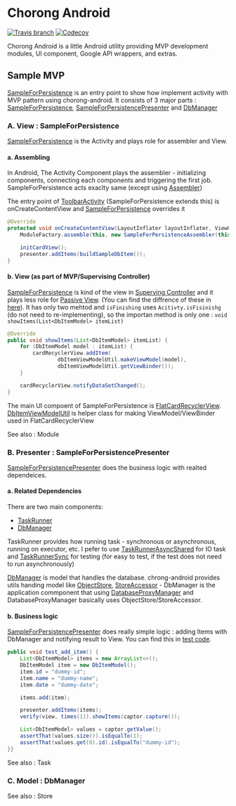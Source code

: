 # Chorong Android

[![Travis branch](https://img.shields.io/travis/poksion/chorong-android/master.svg)](https://travis-ci.org/poksion/chorong-android)
[![Codecov](https://img.shields.io/codecov/c/github/poksion/chorong-android.svg)](https://codecov.io/gh/poksion/chorong-android)

Chorong Android is a little Android utility providing MVP development modules, UI component, Google API wrappers, and extras.

## Sample MVP
[SampleForPersistence](samples/src/main/java/net/poksion/chorong/android/samples/SampleForPersistence.java) is an entry point to show how implement activity with MVP pattern using chorong-android. It consists of 3 major parts : [SampleForPersistence](samples/src/main/java/net/poksion/chorong/android/samples/SampleForPersistence.java), [SampleForPersistencePresenter](samples/src/main/java/net/poksion/chorong/android/samples/presenter/SampleForPersistencePresenter.java) and [DbManager](samples/src/main/java/net/poksion/chorong/android/samples/domain/DbManager.java)

### A. View : SampleForPersistence
[SampleForPersistence](samples/src/main/java/net/poksion/chorong/android/samples/SampleForPersistence.java) is the Activity and plays role for assembler and View.

#### a. Assembling

In Android, The Activity Component plays the assembler - initializing components, connecting each components and triggering the first job. SampleForPersistence acts exaclty same (except using [Assembler](chorong-core/src/main/java/net/poksion/chorong/android/module/Assembler.java))

The entry point of [ToolbarActivity](chorong-ui/src/main/java/net/poksion/chorong/android/ui/main/ToolbarActivity.java) (SampleForPersistence extends this) is onCreateContentView and [SampleForPersistence](samples/src/main/java/net/poksion/chorong/android/samples/SampleForPersistence.java) overrides it

```java
@Override
protected void onCreateContentView(LayoutInflater layoutInflater, ViewGroup container, Bundle savedInstanceState) {
    ModuleFactory.assemble(this, new SampleForPersistenceAssembler(this, container));

    initCardView();
    presenter.addItems(buildSampleDbItem());
}
```

#### b. View (as part of MVP/Supervising Controller)

[SampleForPersistence](samples/src/main/java/net/poksion/chorong/android/samples/SampleForPersistence.java) is kind of the view in [Superving Controller](https://martinfowler.com/eaaDev/SupervisingPresenter.html) and it plays less role for [Passive View](https://martinfowler.com/eaaDev/PassiveScreen.html). (You can find the diffrence of these in [here](https://martinfowler.com/eaaDev/uiArchs.html)). It has only two mehtod and ```isFinishing``` uses ```Acitivty.isFisinishg``` (do not need to re-implementing), so the importan method is only one : ```void showItems(List<DbItemModel> itemList)```

```java
@Override
public void showItems(List<DbItemModel> itemList) {
    for (DbItemModel model : itemList) {
        cardRecyclerView.addItem(
                dbItemViewModelUtil.makeViewModel(model),
                dbItemViewModelUtil.getViewBinder());
    }

    cardRecyclerView.notifyDataSetChanged();
}
```

The main UI compoent of SampleForPersistence is [FlatCardRecyclerView](chorong-ui/src/main/java/net/poksion/chorong/android/ui/card/FlatCardRecyclerView.java). [DbItemViewModelUtil](samples/src/main/java/net/poksion/chorong/android/samples/ui/DbItemViewModelUtil.java) is helper class for making ViewModel/ViewBinder used in FlatCardRecyclerView

See also : Module

### B. Presenter : SampleForPersistencePresenter

[SampleForPersistencePresenter](samples/src/main/java/net/poksion/chorong/android/samples/presenter/SampleForPersistencePresenter.java) does the business logic with realted dependeices. 

#### a. Related Dependencies

There are two main components:

 * [TaskRunner](chorong-core/src/main/java/net/poksion/chorong/android/task/TaskRunner.java)
 * [DbManager](samples/src/main/java/net/poksion/chorong/android/samples/domain/DbManager.java)

TaskRunner provides how running task - synchronous or asynchronous, running on executor, etc. I pefer to use [TaskRunnerAsyncShared](chorong-core/src/main/java/net/poksion/chorong/android/task/TaskRunnerAsyncShared.java) for IO task and [TaskRunnerSync](chorong-core/src/main/java/net/poksion/chorong/android/task/TaskRunnerSync.java) for testing (for easy to test, if the test does not need to run asynchronously)

[DbManager](samples/src/main/java/net/poksion/chorong/android/samples/domain/DbManager.java) is model that handles the database. chrong-android provides utils handing model like [ObjectStore](chorong-core/src/main/java/net/poksion/chorong/android/store/ObjectStore.java), [StoreAccessor](chorong-core/src/main/java/net/poksion/chorong/android/store/StoreAccessor.java) - DbManager is the application commponent that using [DatabaseProxyManager](chorong-core/src/main/java/net/poksion/chorong/android/store/persistence/DatabaseProxyManager.java) and DatabaseProxyManager basically uses ObjectStore/StoreAccessor.

#### b. Business logic

[SampleForPersistencePresenter](samples/src/main/java/net/poksion/chorong/android/samples/presenter/SampleForPersistencePresenter.java) does really simple logic : adding Items with DbManager and notifying result to View. You can find this in [test code](samples/src/test/java/net/poksion/chorong/android/samples/presenter/SampleForPersistencePresenterTest.java).

```java
public void test_add_item() {
    List<DbItemModel> items = new ArrayList<>();
    DbItemModel item = new DbItemModel();
    item.id = "dummy-id";
    item.name = "dummy-name";
    item.date = "dummy-date";

    items.add(item);

    presenter.addItems(items);
    verify(view, times(1)).showItems(captor.capture());

    List<DbItemModel> values = captor.getValue();
    assertThat(values.size()).isEqualTo(1);
    assertThat(values.get(0).id).isEqualTo("dummy-id");
}}
```

See also : Task

### C. Model : DbManager

See also : Store